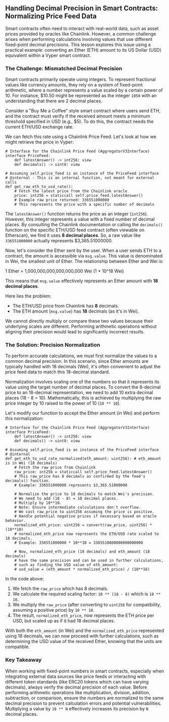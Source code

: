 ## Handling Decimal Precision in Smart Contracts: Normalizing Price Feed Data

Smart contracts often need to interact with real-world data, such as asset prices provided by oracles like Chainlink. However, a common challenge arises when performing calculations involving values that use different fixed-point decimal precisions. This lesson explores this issue using a practical example: converting an Ether (ETH) amount to its US Dollar (USD) equivalent within a Vyper smart contract.

### The Challenge: Mismatched Decimal Precision

Smart contracts primarily operate using integers. To represent fractional values like currency amounts, they rely on a system of fixed-point arithmetic, where a number represents a value scaled by a certain power of 10. For instance, $10.50 might be represented as the integer `1050` with an understanding that there are 2 decimal places.

Consider a "Buy Me a Coffee" style smart contract where users send ETH, and the contract must verify if the received amount meets a minimum threshold specified in USD (e.g., $5). To do this, the contract needs the current ETH/USD exchange rate.

We can fetch this rate using a Chainlink Price Feed. Let's look at how we might retrieve the price in Vyper:

```vyper
# Interface for the Chainlink Price Feed (AggregatorV3Interface)
interface PriceFeed:
    def latestAnswer() -> int256: view
    def decimals() -> uint8: view

# Assuming self.price_feed is an instance of the PriceFeed interface
# @internal - This is an internal function, not meant for external calls
def get_raw_eth_to_usd_rate():
    # Fetch the latest price from the Chainlink oracle
    price: int256 = staticcall self.price_feed.latestAnswer()
    # Example raw price returned: 336551000000
    # This represents the price with a specific number of decimals
```

The `latestAnswer()` function returns the price as an integer (`int256`). However, this integer represents a value with a fixed number of decimal places. By consulting the Chainlink documentation or calling the `decimals()` function on the specific ETH/USD feed contract (often viewable on Etherscan), we find it uses **8 decimal places**. So, a raw value like `336551000000` actually represents $3,365.51000000.

Now, let's consider the Ether sent by the user. When a user sends ETH to a contract, the amount is accessible via `msg.value`. This value is denominated in Wei, the smallest unit of Ether. The relationship between Ether and Wei is:

1 Ether = 1,000,000,000,000,000,000 Wei (1 * 10^18 Wei)

This means that `msg.value` effectively represents an Ether amount with **18 decimal places**.

Here lies the problem:
*   The ETH/USD price from Chainlink has **8** decimals.
*   The ETH amount (`msg.value`) has **18** decimals (as it's in Wei).

We cannot directly multiply or compare these two values because their underlying scales are different. Performing arithmetic operations without aligning their precision would lead to significantly incorrect results.

### The Solution: Precision Normalization

To perform accurate calculations, we must first normalize the values to a common decimal precision. In this scenario, since Ether amounts are typically handled with 18 decimals (Wei), it's often convenient to adjust the price feed data to match this 18-decimal standard.

Normalization involves scaling one of the numbers so that it represents its value using the target number of decimal places. To convert the 8-decimal price to an 18-decimal representation, we need to add 10 extra decimal places (18 - 8 = 10). Mathematically, this is achieved by multiplying the raw price integer by 10 raised to the power of 10 (`10 ** 10`).

Let's modify our function to accept the Ether amount (in Wei) and perform this normalization:

```vyper
# Interface for the Chainlink Price Feed (AggregatorV3Interface)
interface PriceFeed:
    def latestAnswer() -> int256: view
    def decimals() -> uint8: view

# Assuming self.price_feed is an instance of the PriceFeed interface
# @internal
def get_eth_to_usd_rate_normalized(eth_amount: uint256): # eth_amount is in Wei (18 decimals)
    # Fetch the raw price from Chainlink
    raw_price: int256 = staticcall self.price_feed.latestAnswer()
    # This raw_price has 8 decimals as confirmed by the feed's decimals() function.
    # Example: 336551000000 represents $3,365.51000000

    # Normalize the price to 18 decimals to match Wei's precision.
    # We need to add (18 - 8) = 10 decimal places.
    # Multiply by 10**10.
    # Note: Ensure intermediate calculations don't overflow.
    # We cast raw_price to uint256 assuming the price is positive.
    # Handle potential negative prices if necessary based on oracle behavior.
    normalized_eth_price: uint256 = convert(raw_price, uint256) * (10**10)
    # normalized_eth_price now represents the ETH/USD rate scaled to 18 decimals.
    # Example: 336551000000 * 10**10 = 3365510000000000000000

    # Now, normalized_eth_price (18 decimals) and eth_amount (18 decimals)
    # have the same precision and can be used in further calculations,
    # such as finding the USD value of eth_amount:
    # usd_value = (eth_amount * normalized_eth_price) / (10**18)
```

In the code above:
1.  We fetch the `raw_price` which has 8 decimals.
2.  We calculate the required scaling factor: `10 ** (18 - 8)` which is `10 ** 10`.
3.  We multiply the `raw_price` (after converting to `uint256` for compatibility, assuming a positive price) by `10 ** 10`.
4.  The result, `normalized_eth_price`, now represents the ETH price per USD, but scaled up as if it had 18 decimal places.

With both the `eth_amount` (in Wei) and the `normalized_eth_price` represented using 18 decimals, we can now proceed with further calculations, such as determining the USD value of the received Ether, knowing that the units are compatible.

### Key Takeaway

When working with fixed-point numbers in smart contracts, especially when integrating external data sources like price feeds or interacting with different token standards (like ERC20 tokens which can have varying decimals), always verify the decimal precision of each value. Before performing arithmetic operations like multiplication, division, addition, subtraction, or comparison, ensure the numbers are normalized to the same decimal precision to prevent calculation errors and potential vulnerabilities. Multiplying a value by `10 ** N` effectively increases its precision by `N` decimal places.